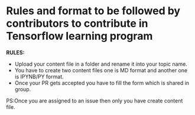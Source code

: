 # Rules and format to be followed by contributors to contribute in Tensorflow learning program
**RULES:**
- Upload your content file in a folder and rename it into your topic name.
- You have to create two content files one is MD format and another one is IPYNB/PY format.
- Once your PR gets accepted you have to fill the form which is shared in group.

PS:Once you are assigned to an issue then only you have create content file.
